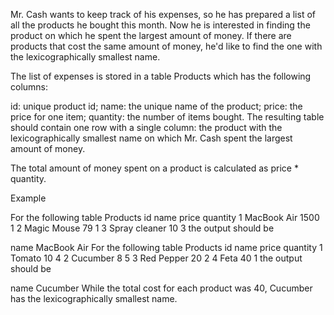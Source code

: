 Mr. Cash wants to keep track of his expenses, so he has prepared a list of all the products he bought this month. Now he is interested in finding the product on which he spent the largest amount of money. If there are products that cost the same amount of money, he'd like to find the one with the lexicographically smallest name.

The list of expenses is stored in a table Products which has the following columns:

id: unique product id;
name: the unique name of the product;
price: the price for one item;
quantity: the number of items bought.
The resulting table should contain one row with a single column: the product with the lexicographically smallest name on which Mr. Cash spent the largest amount of money.

The total amount of money spent on a product is calculated as price * quantity.

Example

For the following table Products
id	name	       price   quantity
1	MacBook Air	   1500	   1
2	Magic Mouse	   79	   1
3	Spray cleaner  10	   3
the output should be

name
MacBook Air
For the following table Products
id	name	   price	quantity
1	Tomato	   10	    4
2	Cucumber   8	    5
3	Red Pepper 20	    2
4	Feta	   40	    1
the output should be

name
Cucumber
While the total cost for each product was 40, Cucumber has the lexicographically smallest name.

